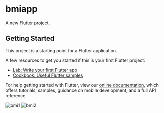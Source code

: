 # bmiapp

A new Flutter project.

## Getting Started

This project is a starting point for a Flutter application.

A few resources to get you started if this is your first Flutter project:

- [Lab: Write your first Flutter app](https://flutter.dev/docs/get-started/codelab)
- [Cookbook: Useful Flutter samples](https://flutter.dev/docs/cookbook)

For help getting started with Flutter, view our
[online documentation](https://flutter.dev/docs), which offers tutorials,
samples, guidance on mobile development, and a full API reference.

![bmi1](https://user-images.githubusercontent.com/65020391/162296496-4c36f129-5aca-4bbc-83bf-be05688bf1fb.JPG)
![bmi2](https://user-images.githubusercontent.com/65020391/162296586-106c8630-7f54-46c7-9215-252dc8594698.JPG)

